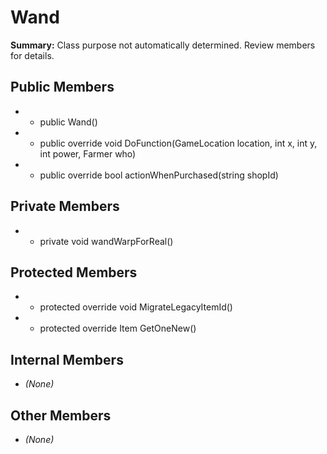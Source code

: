 # Wand

**Summary:** Class purpose not automatically determined. Review members for details.

## Public Members
- - public Wand()
- - public override void DoFunction(GameLocation location, int x, int y, int power, Farmer who)
- - public override bool actionWhenPurchased(string shopId)

## Private Members
- - private void wandWarpForReal()

## Protected Members
- - protected override void MigrateLegacyItemId()
- - protected override Item GetOneNew()

## Internal Members
- *(None)*

## Other Members
- *(None)*
